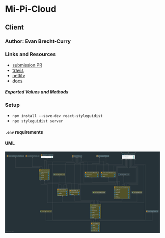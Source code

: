 # Mi-Pi-Cloud

 ## Client

 ### Author: Evan Brecht-Curry

 ### Links and Resources
* [submission PR](https://github.com/evan-401-advanced-javascript/lab-34-Redux/pull/1)
* [travis](https://www.travis-ci.com/evan-401-advanced-javascript/lab-34-Redux)
* [netlify](https://naughty-bose-3bb42a.netlify.com) 
* [docs]( http://localhost:6060/)

 ##### Exported Values and Methods

### Setup
* `npm install --save-dev react-styleguidist`
* `npx styleguidist server`

#### `.env` requirements

 #### UML
![UML](uml.png)